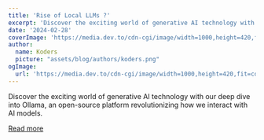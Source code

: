 ```yaml
---
title: 'Rise of Local LLMs ?'
excerpt: 'Discover the exciting world of generative AI technology with our deep dive into Ollama, an open-source platform revolutionizing how we interact with AI models.'
date: '2024-02-28'
coverImage: 'https://media.dev.to/cdn-cgi/image/width=1000,height=420,fit=cover,gravity=auto,format=auto/https%3A%2F%2Fdev-to-uploads.s3.amazonaws.com%2Fuploads%2Farticles%2F2j4hqb4hckbg2brk35uu.png'
author:
  name: Koders
  picture: "assets/blog/authors/koders.png"
ogImage:
  url: 'https://media.dev.to/cdn-cgi/image/width=1000,height=420,fit=cover,gravity=auto,format=auto/https%3A%2F%2Fdev-to-uploads.s3.amazonaws.com%2Fuploads%2Farticles%2F2j4hqb4hckbg2brk35uu.png'
---
```


Discover the exciting world of generative AI technology with our deep dive into Ollama, an open-source platform revolutionizing how we interact with AI models.

[Read more](https://dev.to/sarthology/rise-of-local-llms--21pe)
